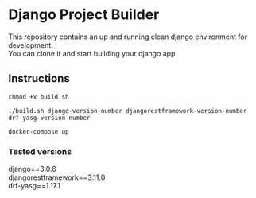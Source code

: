 # Django Project Builder  

This repository contains an up and running clean django environment for development.  
You can clone it and start building your django app.  

## Instructions  

```chmod +x build.sh```  

```./build.sh django-version-number djangorestframework-version-number drf-yasg-version-number```  

```docker-compose up```

### Tested versions  
django==3.0.6  
djangorestframework==3.11.0  
drf-yasg==1.17.1
